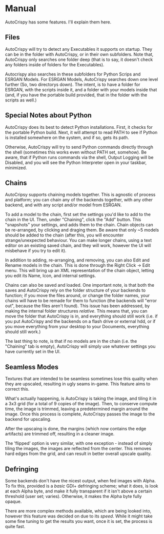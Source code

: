 # Manual
AutoCrispy has some features.  I'll explain them here.

## Files

AutoCrispy will try to detect any Executables it supports on startup.  They can be in the folder with AutoCrispy, or in their own subfolders.  Note that, AutoCrispy only searches one folder deep (that is to say, it doesn't check any folders inside of folders for the Executables).

Autocrispy also searches in these subfolders for Python Scrips and ESRGAN Models.  For ESRGAN Models, AutoCrispy searches down one level further (So, two directorys down).  The intent, is to have a folder for ESRGAN, with the scripts inside it, and a folder with your models inside that (and, if you have the portable build provided, that in the folder with the scripts as well.)

## Special Notes about Python

AutoCrispy does its best to detect Python installations.  First, it checks for the portable Python build.  Next, it will attempt to read PATH to see if Python is installed somewhere on the system, and if so, gets its path.

Otherwise, AutoCrispy will try to send Python commands directly through the shell (sometimes this works even without PATH set, somehow).  Be aware, that if Python runs commands via the shell, Output Logging will be Disabled, and you will see the Python Interpreter open in your taskbar, minimized.

## Chains

AutoCripsy supports chaining models together.  This is agnostic of process and platform; you can chain any of the backends together, with any other backend, and with any script and/or model from ESRGAN.

To add a model to the chain, first set the settings you'd like to add to the chain in the UI.  Then, under "Chaining", click the "Add" button.  This "snapshots" your settings, and adds them to the chain.  Chain objects can be re-arranged, by clicking and draging them.  Be aware that only ~5 models should be added to the chain (after this, you will encounter strange/unexpected behaviour.  You can make longer chains, using a text editor on an existing saved chain, and they will work, however the UI will misbehave if you try to edit it).

In addition to adding, re-arranging, and removing, you can also Edit and Rename models in the chain.  This is done through the Right Click -> Edit menu.  This will bring up an XML representation of the chain object, letting you edit its Name, Icon, and internal settings.

Chains can also be saved and loaded.  One important note, is that both the saves and AutoCrispy rely on the folder structure of your backends to function; if you move the files around, or change the folder names, your chains will have to be remade for them to function (the backends will "error out", because the files aren't found).  This issue has been addressed, by making the internal folder structures *relative*.  This means that, you can move the folder that AutoCrispy is in, and everything should still work (i.e. if you put AutoCrispy and the backends on a flash drive or external hdd, or if you move everything from your desktop to your Documents, everything should still work.)

The last thing to note, is that if no models are in the chain (i.e. the "Chaining" tab is empty), AutoCrispy will simply use whatever settings you have currently set in the UI.

## Seamless Modes

Textures that are intended to be seamless sometimes lose this quality when they are upscaled, resulting in ugly seams in-game.  This feature aims to correct this.

What's actually happening, is AutoCrispy is taking the image, and tiling it in a 3x3 grid (for a total of 9 copies of the image).  Then, to conserve compute time, the image is trimmed, leaving a predetermined margin around the image.  Once this process is complete, AutoCrispy passes the image to the backend for upscaling.

After the upscaing is done, the margins (which now contains the edge artifacts) are trimmed off, resulting in a cleaner image.

The 'flipped' option is very similar, with one exception - instead of simply tiling the images, the images are reflected from the center. This removes hard edges from the grid, and can result in better overall upscale quality.

## Defringing

Some backends don't have the nicest output, when fed images with Alpha.  To fix this, provided is a *basic* GDI+ defringing scheme; what it does, is look at each Alpha byte, and make it fully transparent if it isn't above a certain threshold (user set; varies). Otherwise, it makes the Alpha byte fully opaque.

There are more complex methods available, which are being looked into, however this feature was decided on due to its *speed*.  While it might take some fine tuning to get the results you want, once it is set, the process is quite fast.

